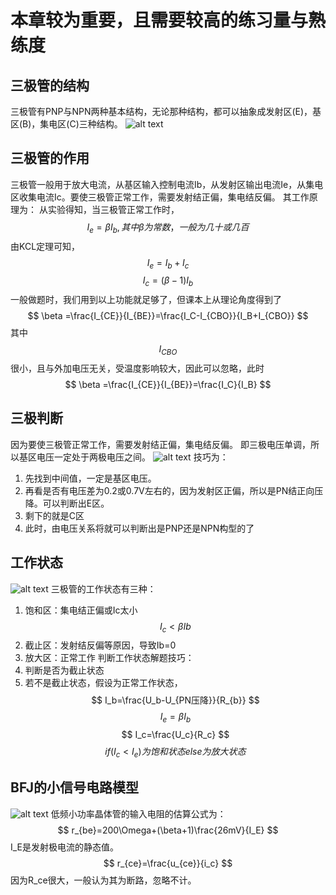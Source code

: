 # 本章较为重要，且需要较高的练习量与熟练度
## 三极管的结构
三极管有PNP与NPN两种基本结构，无论那种结构，都可以抽象成发射区(E)，基区(B)，集电区(C)三种结构。
![alt text](https://img-blog.csdnimg.cn/46db650ebb384ee197c5bb3894af1ca6.png)
## 三极管的作用
三极管一般用于放大电流，从基区输入控制电流Ib，从发射区输出电流Ie，从集电区收集电流Ic。要使三极管正常工作，需要发射结正偏，集电结反偏。
其工作原理为：
从实验得知，当三极管正常工作时，
$$
I_e=\beta I_b,其中\beta 为常数，一般为几十或几百
$$
由KCL定理可知，
$$ I_e=I_b+I_c $$
$$ I_c=(\beta -1)I_b$$
一般做题时，我们用到以上功能就足够了，但课本上从理论角度得到了
$$
\beta =\frac{I_{CE}}{I_{BE}}=\frac{I_C-I_{CBO}}{I_B+I_{CBO}}
$$
其中$$ I_{CBO}$$很小，且与外加电压无关，受温度影响较大，因此可以忽略，此时
$$
\beta =\frac{I_{CE}}{I_{BE}}=\frac{I_C}{I_B}
$$
## 三极判断
因为要使三极管正常工作，需要发射结正偏，集电结反偏。
即三极电压单调，所以基区电压一定处于两极电压之间。
![alt text](https://pic2.zhimg.com/v2-76fa030ee95192df6f41bfc22a130909_r.jpg)
技巧为：
1. 先找到中间值，一定是基区电压。
2. 再看是否有电压差为0.2或0.7V左右的，因为发射区正偏，所以是PN结正向压降。可以判断出E区。
3. 剩下的就是C区
4. 此时，由电压关系将就可以判断出是PNP还是NPN构型的了
## 工作状态
![alt text](https://img-blog.csdnimg.cn/caf4284d3bdf449fa43f83b619d77d75.png?x-oss-process=image/watermark,type_d3F5LXplbmhlaQ,shadow_50,text_Q1NETiBAUmljYXJkb3h4eA==,size_18,color_FFFFFF,t_70,g_se,x_16#pic_center)
三极管的工作状态有三种：
1. 饱和区：集电结正偏或Ic太小
$$
I_c<\beta Ib
$$
2. 截止区：发射结反偏等原因，导致Ib=0
3. 放大区：正常工作
判断工作状态解题技巧：
1. 判断是否为截止状态
2. 若不是截止状态，假设为正常工作状态，
$$
I_b=\frac{U_b-U_{PN压降}}{R_{b}}
$$
$$
I_e=\beta I_b
$$
$$
I_c=\frac{U_c}{R_c}
$$
$$
if(I_c<I_e){
    为饱和状态
}else{
    为放大状态
}
$$
## BFJ的小信号电路模型
![alt text](https://img2020.cnblogs.com/blog/810734/202112/810734-20211221105639975-394959784.png)
低频小功率晶体管的输入电阻的估算公式为：
$$
r_{be}=200\Omega+(\beta+1)\frac{26mV}{I_E}
$$
I_E是发射极电流的静态值。
$$
r_{ce}=\frac{u_{ce}}{i_c}
$$
因为R_ce很大，一般认为其为断路，忽略不计。